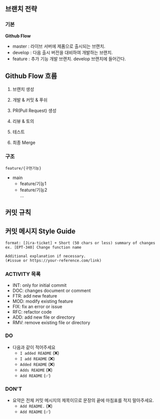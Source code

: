 ## 브랜치 전략

### 기본

**Github Flow**

- master : 라이브 서버에 제품으로 출시되는 브랜치.
- develop : 다음 출시 버전을 대비하여 개발하는 브랜치.
- feature : 추가 기능 개발 브랜치. develop 브랜치에 들어간다.

## Github Flow 흐름
1. 브랜치 생성

2. 개발 & 커밋 & 푸쉬

3. PR(Pull Request) 생성

4. 리뷰 & 토의

5. 테스트

6. 최종 Merge

### 구조

`feature/{구현기능}`

- main
  - feature/기능1
  - feature/기능2  
    ...

## 커밋 규칙
## 커밋 메시지 Style Guide
```
format: [Jira-ticket] + Short (50 chars or less) summary of changes
ex. [EPT-340] Change function name

Additional explanation if necessary.
(#issue or https://your-reference.com/link)
```
### ACTIVITY 목록

- INT: only for initial commit
- DOC: changes document or comment
- FTR: add new feature
- MOD: modify existing feature
- FIX: fix an error or issue
- RFC: refactor code
- ADD: add new file or directory
- RMV: remove existing file or directory

### DO
- 다음과 같이 적어주세요
    + `I added README` (:x:)
    + `I add README` (:x:)
    + `Added README` (:x:)
    + `Adds README` (:x:)
    + `Add README` (:white_check_mark:)

### DON'T
- 요약은 전체 커밋 메시지의 제목이므로 문장의 끝에 마침표를 적지 말아주세요.
    + `Add README.` (:x:)
    + `Add README` (:white_check_mark:)
